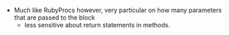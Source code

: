 * Much like RubyProcs however, very particular on how many parameters that are passed to the block
  * less sensitive about return statements in methods.